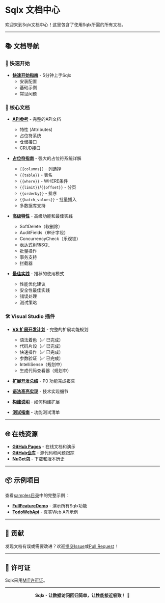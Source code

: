 # Sqlx 文档中心

欢迎来到Sqlx文档中心！这里包含了使用Sqlx所需的所有文档。

---

## 📚 文档导航

### 🚀 快速开始

- **[快速开始指南](QUICK_START_GUIDE.md)** - 5分钟上手Sqlx
  - 安装配置
  - 基础示例
  - 常见问题

### 📖 核心文档

- **[API参考](API_REFERENCE.md)** - 完整的API文档
  - 特性 (Attributes)
  - 占位符系统
  - 仓储接口
  - CRUD接口

- **[占位符指南](PLACEHOLDERS.md)** - 强大的占位符系统详解
  - `{{columns}}` - 列选择
  - `{{table}}` - 表名
  - `{{where}}` - WHERE条件
  - `{{limit}}`/`{{offset}}` - 分页
  - `{{orderby}}` - 排序
  - `{{batch_values}}` - 批量插入
  - 多数据库支持

- **[高级特性](ADVANCED_FEATURES.md)** - 高级功能和最佳实践
  - SoftDelete（软删除）
  - AuditFields（审计字段）
  - ConcurrencyCheck（乐观锁）
  - 表达式树转SQL
  - 批量操作
  - 事务支持
  - 拦截器
  
- **[最佳实践](BEST_PRACTICES.md)** - 推荐的使用模式
  - 性能优化建议
  - 安全性最佳实践
  - 错误处理
  - 测试策略

### 🛠️ Visual Studio 插件

- **[VS 扩展开发计划](VSCODE_EXTENSION_PLAN.md)** - 完整的扩展功能规划
  - 语法着色（✅ 已完成）
  - 代码片段（✅ 已完成）
  - 快速操作（✅ 已完成）
  - 参数验证（✅ 已完成）
  - IntelliSense（规划中）
  - 生成代码查看器（规划中）

- **[扩展开发总结](EXTENSION_SUMMARY.md)** - P0 功能完成报告
- **[语法高亮实现](SYNTAX_HIGHLIGHTING_IMPLEMENTATION.md)** - 技术实现细节
- **[构建说明](../src/Sqlx.Extension/BUILD.md)** - 如何构建扩展
- **[测试指南](../src/Sqlx.Extension/TESTING_GUIDE.md)** - 功能测试清单

---

## 🌐 在线资源

- **[GitHub Pages](https://cricle.github.io/Sqlx/web/)** - 在线文档和演示
- **[GitHub仓库](https://github.com/Cricle/Sqlx)** - 源代码和问题跟踪
- **[NuGet包](https://www.nuget.org/packages/Sqlx/)** - 下载和版本历史

---

## 📦 示例项目

查看[samples目录](../samples/)中的完整示例：

- **[FullFeatureDemo](../samples/FullFeatureDemo/)** - 演示所有Sqlx功能
- **[TodoWebApi](../samples/TodoWebApi/)** - 真实Web API示例

---

## 🤝 贡献

发现文档有误或需要改进？欢迎[提交Issue](https://github.com/Cricle/Sqlx/issues)或[Pull Request](https://github.com/Cricle/Sqlx/pulls)！

---

## 📄 许可证

Sqlx采用[MIT许可证](../LICENSE.txt)。

---

<div align="center">

**Sqlx - 让数据访问回归简单，让性能接近极致！** 🚀

</div>
